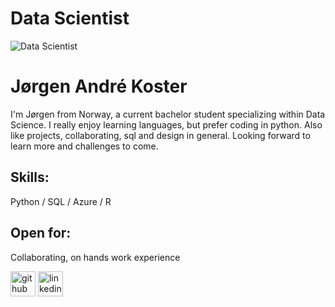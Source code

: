 # Data Scientist
![Data Scientist](https://miro.medium.com/max/870/1*14v1pUZwr516557dpS-oYw.jpeg)

# Jørgen André Koster
I'm Jørgen from Norway, a current bachelor student specializing within Data Science. I really enjoy learning languages, but prefer coding in python. Also like projects, collaborating, sql and design in general. Looking forward to learn more and challenges to come.

## Skills:
Python / SQL / Azure / R

## Open for:
Collaborating, on hands work experience

[<img src='https://cdn.jsdelivr.net/npm/simple-icons@3.0.1/icons/github.svg' alt='github' height='40'>](https://github.com/Kozter)  [<img src='https://cdn.jsdelivr.net/npm/simple-icons@3.0.1/icons/linkedin.svg' alt='linkedin' height='40'>](linkedin.com/in/jørgen-andré-koster-0b3760190)  
